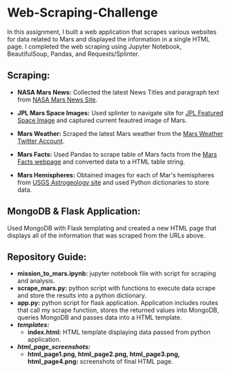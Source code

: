 # Web-Scraping-Challenge

In this assignment, I built a web application that scrapes various websites for data related to Mars and displayed the information in a single HTML page. I completed the web scraping using Jupyter Notebook, BeautifulSoup, Pandas, and Requests/Splinter.

## Scraping: 
- **NASA Mars News:**
Collected the latest News Titles and paragraph text from [NASA Mars News Site](https://mars.nasa.gov/news/?page=0&per_page=40&order=publish_date+desc%2Ccreated_at+desc&search=&category=19%2C165%2C184%2C204&blank_scope=Latest).

- **JPL Mars Space Images:**
Used splinter to navigate site for [JPL Featured Space Image](https://www.jpl.nasa.gov/spaceimages/?search=&category=Mars) and captured current feautred image of Mars.

- **Mars Weather:**
Scraped the latest Mars weather from the [Mars Weather Twitter Account](https://twitter.com/marswxreport?lang=en).

- **Mars Facts:**
Used Pandas to scrape table of Mars facts from the [Mars Facts webpage](https://space-facts.com/mars/) and converted data to a HTML table string.

- **Mars Hemispheres:**
Obtained images for each of Mar's hemispheres from [USGS Astrogeology site](https://astrogeology.usgs.gov/search/results?q=hemisphere+enhanced&k1=target&v1=Mars) and used Python dictionaries to store data.

## MongoDB & Flask Application: 
Used MongoDB with Flask templating and created a new HTML page that displays all of the information that was scraped from the URLs above. 

## Repository Guide:
- **mission_to_mars.ipynb:** jupyter notebook file with script for scraping and analysis.
- **scrape_mars.py:** python script with functions to execute data scrape and store the results into a python dictionary. 
- **app.py:** python script for flask application. Application includes routes that call my scrape function, stores the returned values into MongoDB, queries MongoDB and passes data into a HTML template. 
- **_templates:_**
    - **index.html:** HTML template displaying data passed from python application. 
- **_html_page_screenshots:_**
    - **html_page1.png, html_page2.png, html_page3.png, html_page4.png:** screenshots of final HTML page.
